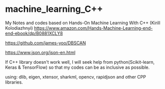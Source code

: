 # machine_learning_C++
My Notes and codes based on Hands-On Machine Learning With C++ (Kirill Kolodiazhnyi)
https://www.amazon.com/Hands-Machine-Learning-end-end-ebook/dp/B0881XCLY8

https://github.com/james-yoo/DBSCAN


https://www.json.org/json-en.html

If C++ library doesn't work well, I will seek help from python(Scikit-learn, Keras & TensorFlow) so that my codes can be as inclusive as possible.

using:
dlib, eigen, xtensor, sharkml, opencv, rapidjson and other CPP libraries.
